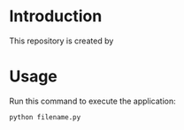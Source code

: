 # Introduction
This repository is created by 

# Usage 
Run this command to execute the application:

`python filename.py`
```
